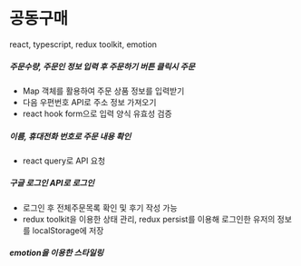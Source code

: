 # 공동구매

react, typescript, redux toolkit, emotion

##### 주문수량, 주문인 정보 입력 후 주문하기 버튼 클릭시 주문

- Map 객체를 활용하여 주문 상품 정보를 입력받기
- 다음 우편번호 API로 주소 정보 가져오기
- react hook form으로 입력 양식 유효성 검증

##### 이름, 휴대전화 번호로 주문 내용 확인

- react query로 API 요청

##### 구글 로그인 API로 로그인

- 로그인 후 전체주문목록 확인 및 후기 작성 가능
- redux toolkit을 이용한 상태 관리, redux persist를 이용해 로그인한 유저의 정보를 localStorage에 저장

##### emotion을 이용한 스타일링
